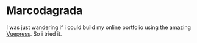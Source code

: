 # Marcodagrada
I was just wandering if i could build my online portfolio using the amazing [Vuepress](https://vuepress.vuejs.org/).
So i tried it.

